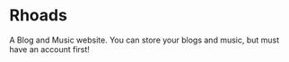 # Rhoads
A Blog and Music website. You can store your blogs and music, but must have an account first!
